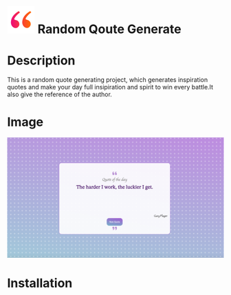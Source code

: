 # ![](<./src/quote%20(1).png>) Random Qoute Generate

# Description

This is a random quote generating project, which generates inspiration quotes and make your day full insipiration and spirit to win every battle.It also give the reference of the author.

# Image

![project-image](./src/project-img.png)

# Installation
